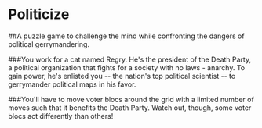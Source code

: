 # Politicize
 
##A puzzle game to challenge the mind while confronting the dangers of political gerrymandering.

###You work for a cat named Regry. He's the president of the Death Party, a political organization that fights for a society with no laws - anarchy. To gain power, he's enlisted you -- the nation's top political scientist -- to gerrymander political maps in his favor.

###You'll have to move voter blocs around the grid with a limited number of moves such that it benefits the Death Party. Watch out, though, some voter blocs act differently than others!

